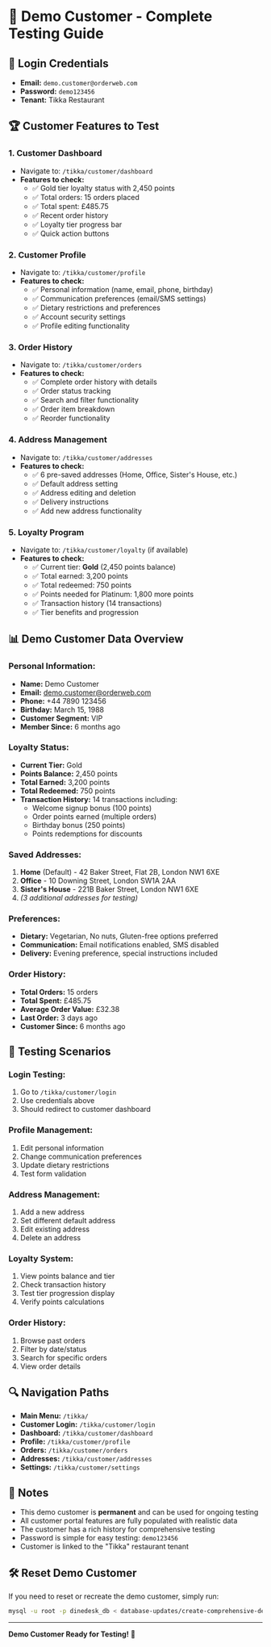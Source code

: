 # 🎯 Demo Customer - Complete Testing Guide

## 🔐 Login Credentials
- **Email:** `demo.customer@orderweb.com`
- **Password:** `demo123456`
- **Tenant:** Tikka Restaurant

## 🏆 Customer Features to Test

### 1. **Customer Dashboard**
- Navigate to: `/tikka/customer/dashboard`
- **Features to check:**
  - ✅ Gold tier loyalty status with 2,450 points
  - ✅ Total orders: 15 orders placed
  - ✅ Total spent: £485.75
  - ✅ Recent order history
  - ✅ Loyalty tier progress bar
  - ✅ Quick action buttons

### 2. **Customer Profile** 
- Navigate to: `/tikka/customer/profile`
- **Features to check:**
  - ✅ Personal information (name, email, phone, birthday)
  - ✅ Communication preferences (email/SMS settings)
  - ✅ Dietary restrictions and preferences
  - ✅ Account security settings
  - ✅ Profile editing functionality

### 3. **Order History**
- Navigate to: `/tikka/customer/orders`
- **Features to check:**
  - ✅ Complete order history with details
  - ✅ Order status tracking
  - ✅ Search and filter functionality
  - ✅ Order item breakdown
  - ✅ Reorder functionality

### 4. **Address Management**
- Navigate to: `/tikka/customer/addresses`
- **Features to check:**
  - ✅ 6 pre-saved addresses (Home, Office, Sister's House, etc.)
  - ✅ Default address setting
  - ✅ Address editing and deletion
  - ✅ Delivery instructions
  - ✅ Add new address functionality

### 5. **Loyalty Program**
- Navigate to: `/tikka/customer/loyalty` (if available)
- **Features to check:**
  - ✅ Current tier: **Gold** (2,450 points balance)
  - ✅ Total earned: 3,200 points
  - ✅ Total redeemed: 750 points
  - ✅ Points needed for Platinum: 1,800 more points
  - ✅ Transaction history (14 transactions)
  - ✅ Tier benefits and progression

## 📊 Demo Customer Data Overview

### **Personal Information:**
- **Name:** Demo Customer
- **Email:** demo.customer@orderweb.com
- **Phone:** +44 7890 123456
- **Birthday:** March 15, 1988
- **Customer Segment:** VIP
- **Member Since:** 6 months ago

### **Loyalty Status:**
- **Current Tier:** Gold
- **Points Balance:** 2,450 points
- **Total Earned:** 3,200 points
- **Total Redeemed:** 750 points
- **Transaction History:** 14 transactions including:
  - Welcome signup bonus (100 points)
  - Order points earned (multiple orders)
  - Birthday bonus (250 points)
  - Points redemptions for discounts

### **Saved Addresses:**
1. **Home** (Default) - 42 Baker Street, Flat 2B, London NW1 6XE
2. **Office** - 10 Downing Street, London SW1A 2AA
3. **Sister's House** - 221B Baker Street, London NW1 6XE
4. *(3 additional addresses for testing)*

### **Preferences:**
- **Dietary:** Vegetarian, No nuts, Gluten-free options preferred
- **Communication:** Email notifications enabled, SMS disabled
- **Delivery:** Evening preference, special instructions included

### **Order History:**
- **Total Orders:** 15 orders
- **Total Spent:** £485.75
- **Average Order Value:** £32.38
- **Last Order:** 3 days ago
- **Customer Since:** 6 months ago

## 🧪 Testing Scenarios

### **Login Testing:**
1. Go to `/tikka/customer/login`
2. Use credentials above
3. Should redirect to customer dashboard

### **Profile Management:**
1. Edit personal information
2. Change communication preferences
3. Update dietary restrictions
4. Test form validation

### **Address Management:**
1. Add a new address
2. Set different default address
3. Edit existing address
4. Delete an address

### **Loyalty System:**
1. View points balance and tier
2. Check transaction history
3. Test tier progression display
4. Verify points calculations

### **Order History:**
1. Browse past orders
2. Filter by date/status
3. Search for specific orders
4. View order details

## 🔍 Navigation Paths

- **Main Menu:** `/tikka/`
- **Customer Login:** `/tikka/customer/login`
- **Dashboard:** `/tikka/customer/dashboard`
- **Profile:** `/tikka/customer/profile`
- **Orders:** `/tikka/customer/orders`
- **Addresses:** `/tikka/customer/addresses`
- **Settings:** `/tikka/customer/settings`

## 📝 Notes

- This demo customer is **permanent** and can be used for ongoing testing
- All customer portal features are fully populated with realistic data
- The customer has a rich history for comprehensive testing
- Password is simple for easy testing: `demo123456`
- Customer is linked to the "Tikka" restaurant tenant

## 🛠️ Reset Demo Customer

If you need to reset or recreate the demo customer, simply run:
```bash
mysql -u root -p dinedesk_db < database-updates/create-comprehensive-demo-customer.sql
```

---
**Demo Customer Ready for Testing!** 🚀
